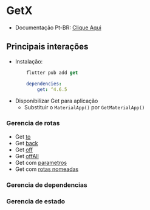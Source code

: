 # GetX

- Documentação Pt-BR: [Clique Aqui](https://github.com/jonataslaw/getx/blob/master/README.pt-br.md)

## Principais interações
- Instalação:
    ```dart
        flutter pub add get
    ```
    ```yaml
        dependencies:
            get: ^4.6.5
    ```
- Disponibilizar Get para aplicação
    - Substituir o `MaterialApp()` por `GetMaterialApp()`

### Gerencia de rotas
- Get [to](./Rotas/To.md)
- Get [back](./Rotas/Back.md)
- Get [off](./Rotas/Off.md)
- Get [offAll](./Rotas/OffAll.md)
- Get com [parametros](./Rotas/Enviando_Paramentros.md)
- Get com [rotas nomeadas](./Rotas/Rotas_Nomeadas.md)

### Gerencia de dependencias

### Gerencia de estado